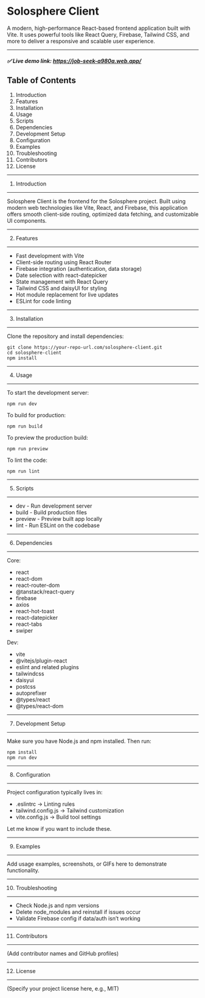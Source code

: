 # Solosphere Client

A modern, high-performance React-based frontend application built with Vite. It uses powerful tools like React Query, Firebase, Tailwind CSS, and more to deliver a responsive and scalable user experience.

---

##### ✅ Live demo link: https://job-seek-a980a.web.app/

## Table of Contents

1. Introduction
2. Features
3. Installation
4. Usage
5. Scripts
6. Dependencies
7. Development Setup
8. Configuration
9. Examples
10. Troubleshooting
11. Contributors
12. License

---

1. Introduction

---

Solosphere Client is the frontend for the Solosphere project. Built using modern web technologies like Vite, React, and Firebase, this application offers smooth client-side routing, optimized data fetching, and customizable UI components.

---

2. Features

---

- Fast development with Vite
- Client-side routing using React Router
- Firebase integration (authentication, data storage)
- Date selection with react-datepicker
- State management with React Query
- Tailwind CSS and daisyUI for styling
- Hot module replacement for live updates
- ESLint for code linting

---

3. Installation

---

Clone the repository and install dependencies:

    git clone https://your-repo-url.com/solosphere-client.git
    cd solosphere-client
    npm install

---

4. Usage

---

To start the development server:

    npm run dev

To build for production:

    npm run build

To preview the production build:

    npm run preview

To lint the code:

    npm run lint

---

5. Scripts

---

- dev - Run development server
- build - Build production files
- preview - Preview built app locally
- lint - Run ESLint on the codebase

---

6. Dependencies

---

Core:

- react
- react-dom
- react-router-dom
- @tanstack/react-query
- firebase
- axios
- react-hot-toast
- react-datepicker
- react-tabs
- swiper

Dev:

- vite
- @vitejs/plugin-react
- eslint and related plugins
- tailwindcss
- daisyui
- postcss
- autoprefixer
- @types/react
- @types/react-dom

---

7. Development Setup

---

Make sure you have Node.js and npm installed.
Then run:

    npm install
    npm run dev

---

8. Configuration

---

Project configuration typically lives in:

- .eslintrc -> Linting rules
- tailwind.config.js -> Tailwind customization
- vite.config.js -> Build tool settings

Let me know if you want to include these.

---

9. Examples

---

Add usage examples, screenshots, or GIFs here to demonstrate functionality.

---

10. Troubleshooting

---

- Check Node.js and npm versions
- Delete node_modules and reinstall if issues occur
- Validate Firebase config if data/auth isn’t working

---

11. Contributors

---

(Add contributor names and GitHub profiles)

---

12. License

---

(Specify your project license here, e.g., MIT)
